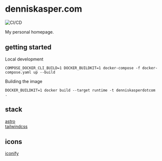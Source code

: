 # denniskasper.com

![CI/CD](https://github.com/DennisKasper/denniskasper.com/actions/workflows/main.yml/badge.svg)

My personal homepage.

## getting started

Local development

```console
COMPOSE_DOCKER_CLI_BUILD=1 DOCKER_BUILDKIT=1 docker-compose -f docker-compose.yaml up --build
```

Building the image

```console
DOCKER_BUILDKIT=1 docker build --target runtime -t denniskasperdotcom .
```

## stack

[astro](https://astro.build/)  
[tailwindcss](https://tailwindcss.com/)

## icons

[iconify](https://iconify.design/)
